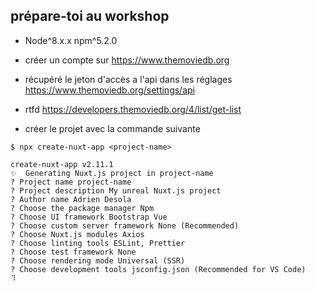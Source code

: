 ## prépare-toi au workshop <!-- data-background-color="#2f495e" style="color:#00c58e;" -->

- Node^8.x.x npm^5.2.0

- créer un compte sur https://www.themoviedb.org
- récupéré le jeton d'accès a l'api dans les réglages https://www.themoviedb.org/settings/api

- rtfd https://developers.themoviedb.org/4/list/get-list

- créer le projet avec la commande suivante
```
$ npx create-nuxt-app <project-name>
```
```
create-nuxt-app v2.11.1
✨  Generating Nuxt.js project in project-name
? Project name project-name
? Project description My unreal Nuxt.js project
? Author name Adrien Desola
? Choose the package manager Npm
? Choose UI framework Bootstrap Vue
? Choose custom server framework None (Recommended)
? Choose Nuxt.js modules Axios
? Choose linting tools ESLint, Prettier
? Choose test framework None
? Choose rendering mode Universal (SSR)
? Choose development tools jsconfig.json (Recommended for VS Code)
⠹
```
